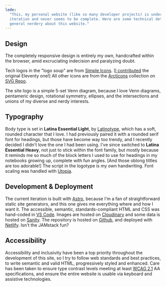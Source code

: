 ```yaml
---
lede:
  "This, my personal website (like so many developer projects) is under constant
  iteration and never seems to be complete. Here are some technical details and
  general nerdery about this website."
---
```


## Design

The completely responsive design is entirely my own, handcrafted within the
browser, amid excruciating indecision and paralyzing doubt.

Tech logos in the "logo soup" are from <a href="https://simpleicons.org">Simple
Icons</a>. [<a href="https://github.com/simple-icons/simple-icons/pull/1698">I
contributed</a> the original Eleventy one!] All other icons are from the
<a href="https://www.svgrepo.com/collection/arcticons-thin-line-icons/">Arcticons</a>
collection on <a href="https://www.svgrepo.com/">SVG Repo</a>.

The site logo is a simple 5-set Venn diagram, because I love Venn diagrams,
pentameric design, rotational symmetry, ellipses, and the intersections and
unions of my diverse and nerdy interests.

## Typography

Body type is set in **Latina Essential Light**, by
<a href="http://www.latinotype.com">Latinotype</a>, which has a soft, rounded
character that I love. I had previously paired it with a rounded serif font for
headings, but those have become way too trendy, and I recently decided I didn't
love the one I had been using. I've since switched to <b>Latina Essential
Heavy</b>, not just to stick within the font family, but mostly because it
reminds me so much of the block letters I used to use for headings in my
notebooks growing up, complete with fun angles. [And those oblong tittles are
too adorable!] The script in the logotype is my own handwriting. Font scaling
was handled with <a href="https://utopia.fyi">Utopia</a>.

## Development & Deployment

The current iteration is built with <a href="https://astro.build">Astro</a>,
because I'm a fan of straightforward static site generators, and this one gives
me everything where and how I want it. The accessible, semantic,
standards-compliant HTML and CSS was hand-coded in
<a href="https://code.visualstudio.com/">VS Code</a>. Images are hosted on
<a href="https://cloudinary.com">Cloudinary</a> and some data is hosted on
<a href="https://sanity.io">Sanity</a>. The repository is hosted on
<a href="https://github.com/svillegascreative/svillegas-astro">Github</a>, and
deployed with <a href="https://netlify.com">Netlify</a>. Isn't the JAMstack fun?

## Accessibility

Accessibility and inclusivity have been a top priority throughout the
development of this site, so I try to follow web standards and best practices,
to write semantic and valid HTML, progressively styled and enhanced. Care has
been taken to ensure type contrast levels meeting at least
<a href="https://www.w3.org/TR/WCAG21/">WCAG 2.1</a> AA specifications, and
ensure the entire website is usable via keyboard and assistive technologies.
